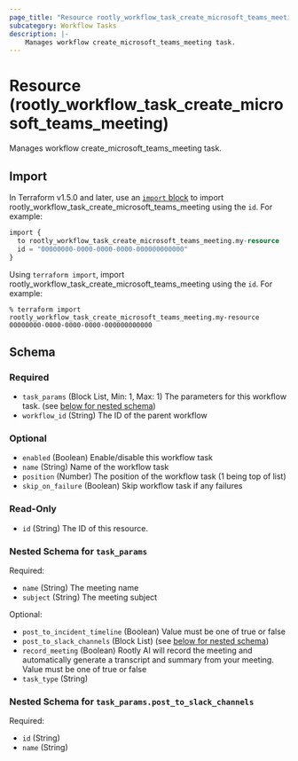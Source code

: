```yaml
---
page_title: "Resource rootly_workflow_task_create_microsoft_teams_meeting - terraform-provider-rootly"
subcategory: Workflow Tasks
description: |-
    Manages workflow create_microsoft_teams_meeting task.
---
```


# Resource (rootly_workflow_task_create_microsoft_teams_meeting)

Manages workflow create_microsoft_teams_meeting task.



## Import

In Terraform v1.5.0 and later, use an [`import` block](https://developer.hashicorp.com/terraform/language/import) to import rootly_workflow_task_create_microsoft_teams_meeting using the `id`. For example:

```terraform
import {
  to rootly_workflow_task_create_microsoft_teams_meeting.my-resource
  id = "00000000-0000-0000-0000-000000000000"
}
```

Using `terraform import`, import rootly_workflow_task_create_microsoft_teams_meeting using the `id`. For example:

```console
% terraform import rootly_workflow_task_create_microsoft_teams_meeting.my-resource 00000000-0000-0000-0000-000000000000
```

<!-- schema generated by tfplugindocs -->
## Schema

### Required

- `task_params` (Block List, Min: 1, Max: 1) The parameters for this workflow task. (see [below for nested schema](#nestedblock--task_params))
- `workflow_id` (String) The ID of the parent workflow

### Optional

- `enabled` (Boolean) Enable/disable this workflow task
- `name` (String) Name of the workflow task
- `position` (Number) The position of the workflow task (1 being top of list)
- `skip_on_failure` (Boolean) Skip workflow task if any failures

### Read-Only

- `id` (String) The ID of this resource.

<a id="nestedblock--task_params"></a>
### Nested Schema for `task_params`

Required:

- `name` (String) The meeting name
- `subject` (String) The meeting subject

Optional:

- `post_to_incident_timeline` (Boolean) Value must be one of true or false
- `post_to_slack_channels` (Block List) (see [below for nested schema](#nestedblock--task_params--post_to_slack_channels))
- `record_meeting` (Boolean) Rootly AI will record the meeting and automatically generate a transcript and summary from your meeting. Value must be one of true or false
- `task_type` (String)

<a id="nestedblock--task_params--post_to_slack_channels"></a>
### Nested Schema for `task_params.post_to_slack_channels`

Required:

- `id` (String)
- `name` (String)

